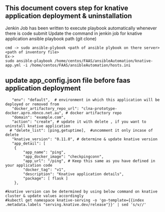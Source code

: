 ## This document covers step for knative application deployment & uninstallation
Jenkin Job has been written to execute playbook automatically whenever there is code submit
Update the  command in jenkin job for knative application ansible playbook path (git clone)
```
cmd -> sudo ansible-plybook <path of ansible plybook on there server> <path of inventory file>  
Ex->
sudo ansible-playbook /home/centos/FAAS/ansibleAutomation/knative-app.yml -i /home/centos/FAAS/ansibleAutomation/hosts.ini 
```

## update app_config.json file before faas application deployment
```
   "env": "default",  # environment in which this application will be deployed or removed from
   "docker_artifactory_repo_url": "clna-prototype-docker.apro.nbnco.net.au", # docker artifactory repo
   "domain": "example.com",
   "action": "create", # update it with delete , if you want to uninstall knative application
  # "delete_list": [ping,getuptime],  #uncomment it only incase of delete
   "knative_version": "0.11.0", # determine & update knative version 
   "app_detail": [
    {
        "app_name": "ping",
        "app_docker_image": "checkpingconn",
        "app_url": "/ping", # Keep this same as you have defined in your application code
        "docker_tag": "v1",
        "description": "Knative application details",
        "package": [ flask ]
    },

#knative version can be determined by using below command on knative cluster & update values accordingly
#kubectl get namespace knative-serving -o 'go-template={{index .metadata.labels "serving.knative.dev/release"}}' | sed 's/v//'    
```
